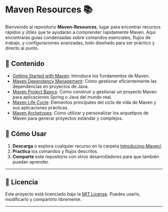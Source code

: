 # Maven Resources 📚

Bienvenido al repositorio **Maven-Resources**, lugar para encontrar recursos rápidos y útiles que te ayudarán a comprender rapidamente Maven. Aquí encontrarás guías condensadas sobre comandos esenciales, flujos de trabajo, y configuraciones avanzadas, todo diseñado para ser práctico y directo al punto.

## 📂 Contenido

- [Getting Started with Maven](./Introducing-Maven/1-Getting-Started-with-Maven/README.md): Introduce los fundamentos de Maven.
- [Maven Dependency Management](./Introducing-Maven/3-Maven-Dependency-Management/README.md): Cómo gestionar eficientemente las dependencias en proyectos de Java.
- [Maven Project Basics](./Introducing-Maven/4-Maven-Project-Basics/README.md): Cómo construir y gestionar un proyecto Maven para aplicaciones Spring o Java del mundo real.
- [Maven Life Cycle](./Introducing-Maven/5-Maven-Life-Cycle/README.md): Elementos principales del ciclo de vida de Maven y sus aplicaciones prácticas.
- [Maven Archetypes](./Introducing-Maven/6-Maven-Archetypes/README.md): Cómo utilizar y personalizar los arquetipos de Maven para generar proyectos estándar y complejos.

## 🚀 Cómo Usar

1. **Descarga** o explora cualquier recurso en la carpeta [Introducing-Maven/](./Introducing-Maven).
2. **Practica** los comandos y flujos descritos.
3. **Comparte** este repositorio con otros desarrolladores para que también puedan aprender.

---

## 📄 Licencia

Este proyecto está licenciado bajo la [MIT License](./LICENSE). Puedes usarlo, modificarlo y compartirlo libremente.

---
